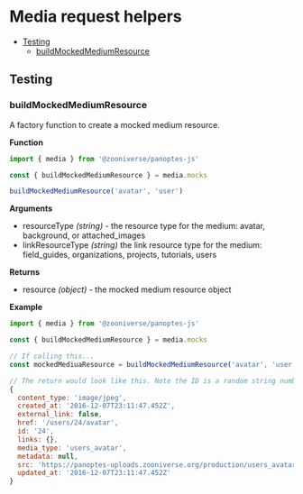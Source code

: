 # Media request helpers

- [Testing](#testing)
  - [buildMockedMediumResource](#buildMockedMediumResource)

## Testing

### buildMockedMediumResource

A factory function to create a mocked medium resource.

**Function**

``` javascript
import { media } from '@zooniverse/panoptes-js'

const { buildMockedMediumResource } = media.mocks

buildMockedMediumResource('avatar', 'user')
```

**Arguments**

- resourceType _(string)_ - the resource type for the medium: avatar, background, or attached_images
- linkResourceType _(string)_ the link resource type for the medium: field_guides, organizations, projects, tutorials, users

**Returns**

- resource _(object)_ - the mocked medium resource object

**Example**

``` javascript
import { media } from '@zooniverse/panoptes-js'

const { buildMockedMediumResource } = media.mocks

// If calling this...
const mockedMediuaResource = buildMockedMediumResource('avatar', 'user')

// The return would look like this. Note the ID is a random string number between 1-100
{
  content_type: 'image/jpeg',
  created_at: '2016-12-07T23:11:47.452Z',
  external_link: false,
  href: '/users/24/avatar',
  id: '24',
  links: {},
  media_type: 'users_avatar',
  metadata: null,
  src: 'https://panoptes-uploads.zooniverse.org/production/users_avatar/random-string-example.jpeg'
  updated_at: '2016-12-07T23:11:47.452Z'
}
```

